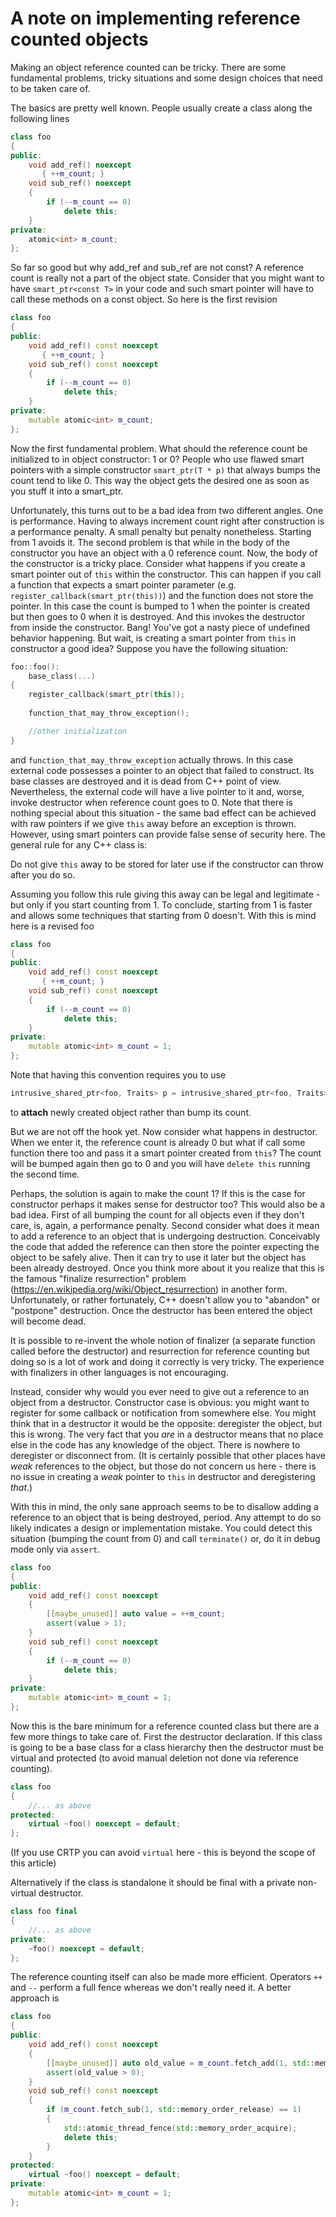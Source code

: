 # A note on implementing reference counted objects

Making an object reference counted can be tricky. There are some fundamental problems, tricky situations and some design choices that need to be taken care of.

The basics are pretty well known. People usually create a class along the following lines

```cpp
class foo
{
public:
    void add_ref() noexcept
       { ++m_count; }
    void sub_ref() noexcept
    {
        if (--m_count == 0)
            delete this;
    }
private:
    atomic<int> m_count;
};
```

So far so good but why add_ref and sub_ref are not const? A reference count is really not a part
of the object state. Consider that you might want to have `smart_ptr<const T>` in your code and
such smart pointer will have to call these methods on a const object. So here is the first revision

```cpp
class foo
{
public:
    void add_ref() const noexcept
       { ++m_count; }
    void sub_ref() const noexcept
    {
        if (--m_count == 0)
            delete this;
    }
private:
    mutable atomic<int> m_count;
};
```

Now the first fundamental problem. What should the reference count be initialized to in object constructor: 
1 or 0? People who use flawed smart pointers with a simple constructor `smart_ptr(T * p)` that always 
bumps the count tend to like 0. This way the object gets the desired one as soon as you stuff it into a smart_ptr.

Unfortunately, this turns out to be a bad idea from two different angles. 
One is performance. Having to always increment count right after construction is a performance penalty. A small
penalty but penalty nonetheless. Starting from 1 avoids it.
The second problem is that while in the body of the constructor you have an object with a 0 reference count. 
Now, the body of the constructor is a tricky place. Consider what happens if you create a smart pointer out of `this` 
within the constructor. This can happen if you call a function that expects a smart pointer parameter 
(e.g. `register_callback(smart_ptr(this))`) and the function does not store the pointer. In this case the count 
is bumped to 1 when the pointer is created but then goes to 0 when it is destroyed. And this
invokes the destructor from inside the constructor. Bang! You've got a nasty piece of undefined behavior happening.
But wait, is creating a smart pointer from `this` in constructor a good idea? Suppose you have the following situation:

```cpp
foo::foo():
    base_class(...)
{
    register_callback(smart_ptr(this));
    
    function_that_may_throw_exception();

    //other initialization
}
```

and `function_that_may_throw_exception` actually throws. In this case external code possesses a pointer to an 
object that failed to construct. Its base classes are destroyed and it is dead from C++ point of view. Nevertheless,
the external code will have a live pointer to it and, worse, invoke destructor when reference count goes to 0.
Note that there is nothing special about this situation - the same bad effect can be achieved with raw pointers if we
give `this` away before an exception is thrown. However, using smart pointers can provide false sense of security here.
The general rule for any C++ class is:

Do not give `this` away to be stored for later use if the constructor can throw after you do so.

Assuming you follow this rule giving this away can be legal and legitimate - but only if you start counting from 1.
To conclude, starting from 1 is faster and allows some techniques that starting from 0 doesn't.
With this is mind here is a revised foo

```cpp
class foo
{
public:
    void add_ref() const noexcept
       { ++m_count; }
    void sub_ref() const noexcept
    {
        if (--m_count == 0)
            delete this;
    }
private:
    mutable atomic<int> m_count = 1;
};
```

Note that having this convention requires you to use
```cpp
intrusive_shared_ptr<foo, Traits> p = intrusive_shared_ptr<foo, Traits>::noref(new foo);
```
to **attach** newly created object rather than bump its count.
	
But we are not off the hook yet. Now consider what happens in destructor. When we enter it, the reference
count is already 0 but what if call some function there too and pass it a smart pointer created from `this`? 
The count will be bumped again then go to 0 and you will have `delete this` running the second time. 

Perhaps, the solution is again to make the count 1? If this is the case for constructor perhaps it makes sense
for destructor too? This would also be a bad idea. First of all bumping the count for all objects even if they
don't care, is, again, a performance penalty. 
Second consider what does it mean to add a reference to an object that is undergoing destruction. Conceivably the code
that added the reference can then store the pointer expecting the object to be safely alive. Then it can try to 
use it later but the object has been already destroyed. Once you think more about it you realize that this is 
the famous  "finalize resurrection" problem (https://en.wikipedia.org/wiki/Object_resurrection) in another form. 
Unfortunately, or rather fortunately, C++ doesn't allow you to "abandon" or "postpone" destruction. Once the 
destructor has been entered the object will become dead. 

It is possible to re-invent the whole notion of finalizer (a separate function called before the destructor) and
resurrection for reference counting but doing so is a lot of work and doing it correctly is very tricky. The
experience with finalizers in other languages is not encouraging.

Instead, consider why would you ever need to give out a reference to an object from a destructor. Constructor 
case is obvious: you might want to register for some callback or notification from somewhere else. You might think
that in a destructor it would be the opposite: deregister the object, but this is wrong. The very fact that you 
*are* in a destructor means that no place else in the code has any knowledge of the object. There is nowhere to
deregister or disconnect from. (It is certainly possible that other places have *weak* references to the object, but
those do not concern us here - there is no issue in creating a *weak* pointer to `this` in destructor and deregistering 
*that*.)

With this in mind, the only sane approach seems to be to disallow adding a reference to an object that is being 
destroyed, period. Any attempt to do so likely indicates a design or implementation mistake. You could detect this
situation (bumping the count from 0) and call `terminate()` or, do it in debug mode only via `assert`.


```cpp
class foo
{
public:
    void add_ref() const noexcept
    {   
        [[maybe_unused]] auto value = ++m_count;
        assert(value > 1);
    }
    void sub_ref() const noexcept
    {
        if (--m_count == 0)
            delete this;
    }
private:
    mutable atomic<int> m_count = 1;
};
```

Now this is the bare minimum for a reference counted class but there are a few more things to take care of.
First the destructor declaration. If this class is going to be a base class for a class hierarchy then the 
destructor must be virtual and protected (to avoid manual deletion not done via reference counting).

```cpp
class foo
{
    //... as above
protected:
    virtual ~foo() noexcept = default;
};
```

(If you use CRTP you can avoid `virtual` here - this is beyond the scope of this article)

Alternatively if the class is standalone it should be final with a private non-virtual destructor.

```cpp
class foo final
{
    //... as above
private:
    ~foo() noexcept = default;
};
```

The reference counting itself can also be made more efficient. Operators `++` and `--` perform a full fence whereas
we don't really need it. A better approach is

```cpp
class foo
{
public:
    void add_ref() const noexcept
    { 
        [[maybe_unused]] auto old_value = m_count.fetch_add(1, std::memory_order_relaxed); 
        assert(old_value > 0);
    }
    void sub_ref() const noexcept
    {
        if (m_count.fetch_sub(1, std::memory_order_release) == 1)
        {
            std::atomic_thread_fence(std::memory_order_acquire);
            delete this;
        }
    }
protected:
    virtual ~foo() noexcept = default;
private:
    mutable atomic<int> m_count = 1;
};
```
